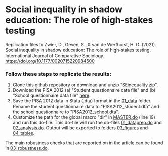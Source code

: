 # Social inequality in shadow education: The role of high-stakes testing
Replication files to Zwier, D., Geven, S., &amp; van de Werfhorst, H. G. (2021). Social inequality in shadow education: The role of high-stakes testing. International Journal of Comparative Sociology. https://doi.org/10.1177/0020715220984500

### Follow these steps to replicate the results:
1. Clone this github repository or download and unzip "SEinequality.zip".
2. Download the PISA 2012 (a) "Student questionnaire data file" and (b) "School questionnaire data file" [here](https://www.oecd.org/pisa/data/pisa2012database-downloadabledata.htm).
3. Save the PISA 2012 data in Stata (.dta) format in the [01_data](/01_data) folder. Rename the student questionnaire data to "PISA2012_student.dta" and the school questionnaire to "PISA2012_school.dta".
4. Customize the path for the global macro "dir" in [MASTER.do](MASTER.do) (line 19) and run this do-file. This do-file will run the do-files [01_dataprep.do](01_dataprep.do) and [02_analysis.do](02_analysis.do). Output will be exported to folders [03_figures](/03_figures) and [04_tables](/04_tables).

The main robustness checks that are reported on in the article can be found in [03_robustness.do](03_robustness.do).